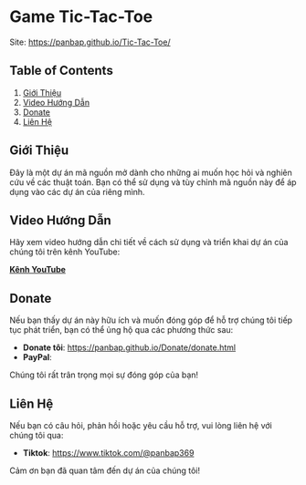 # Game Tic-Tac-Toe
Site: https://panbap.github.io/Tic-Tac-Toe/

## Table of Contents
1. [Giới Thiệu](#giới-thiệu)
2. [Video Hướng Dẫn](#video-hướng-dẫn)
3. [Donate](#donate)
4. [Liên Hệ](#liên-hệ)

## Giới Thiệu
Đây là một dự án mã nguồn mở dành cho những ai muốn học hỏi và nghiên cứu về các thuật toán. 
Bạn có thể sử dụng và tùy chỉnh mã nguồn này để áp dụng vào các dự án của riêng mình.

## Video Hướng Dẫn
Hãy xem video hướng dẫn chi tiết về cách sử dụng và triển khai dự án của chúng tôi trên kênh YouTube:

[**Kênh YouTube**](https://www.youtube.com/channel/UCLRtmxFJ651hDXEOtxOzQqw)

## Donate
Nếu bạn thấy dự án này hữu ích và muốn đóng góp để hỗ trợ chúng tôi tiếp tục phát triển, bạn có thể ủng hộ qua các phương thức sau:
- **Donate tôi**: https://panbap.github.io/Donate/donate.html
- **PayPal**:

Chúng tôi rất trân trọng mọi sự đóng góp của bạn!

## Liên Hệ

Nếu bạn có câu hỏi, phản hồi hoặc yêu cầu hỗ trợ, vui lòng liên hệ với chúng tôi qua:

- **Tiktok**: https://www.tiktok.com/@panbap369

Cảm ơn bạn đã quan tâm đến dự án của chúng tôi!

